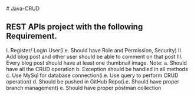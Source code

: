#   J a v a - C R U D 


## REST APIs project with the following Requirement.
I. Register/ Login User(i.e. Should have Role and Permission, Security)
II. Add blog post and other user should be able to comment on that post III.
Every blog post should have at least one thumbnail image.
Note:
a. Should have all the CRUD operation
b. Exception should be handled in all methods
c. Use MySql for database connection(i.e. Use query to perform CRUD operation)
d. Should be pushed in GitHub Repo(i.e. Should have proper branch management)
e. Should have proper postman collection

